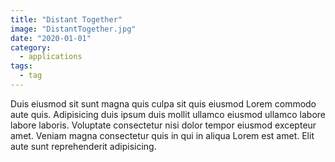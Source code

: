```yaml
---
title: "Distant Together"
image: "DistantTogether.jpg"
date: "2020-01-01"
category:
  - applications
tags:
  - tag
---
```


Duis eiusmod sit sunt magna quis culpa sit quis eiusmod Lorem commodo aute quis. Adipisicing duis ipsum duis mollit ullamco eiusmod ullamco labore labore laboris. Voluptate consectetur nisi dolor tempor eiusmod excepteur amet. Veniam magna consectetur quis in qui in aliqua Lorem est amet. Elit aute sunt reprehenderit adipisicing.
